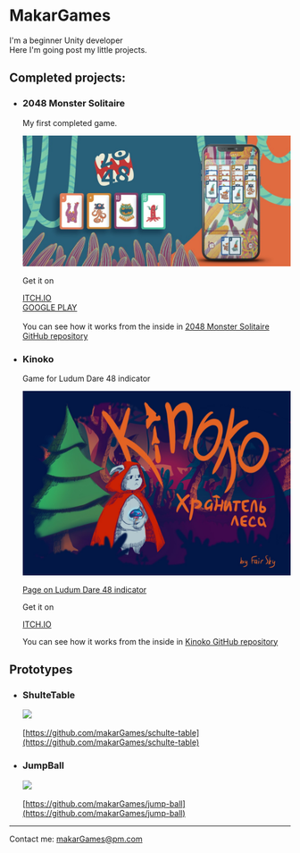 # MakarGames
I'm a beginner Unity developer<br>
Here I'm going post my little projects.

## Сompleted projects:

- ### 2048 Monster Solitaire
  My first completed game.<br>

  <img src = "./images/banner.jpg">


  Get it on 
 
  [ITCH.IO](https://makargames.itch.io/2048-monster-solitaire)<br>
  [GOOGLE PLAY](https://play.google.com/store/apps/details?id=com.makar.dva)<br><br>
  You can see how it works from the inside in 
  [2048 Monster Solitaire GitHub repository](https://github.com/makarGames/2048-Monster-Solitaire-WebGL)
  
- ### Kinoko
  Game for Ludum Dare 48 indicator
    
  <img src = "https://github.com/makarGames/Kinoko-Unity-project/blob/04020cde9da70b625a4571e2ceeb901d70b61b99/Media/banner.jpg">
    
  [Page on Ludum Dare 48 indicator](https://itch.io/jam/ludum-dare-48-indikator/rate/1015104)
    
  Get it on 
     
  [ITCH.IO](https://makargames.itch.io/kinoko)
     
  You can see how it works from the inside in 
  [Kinoko GitHub repository](https://github.com/makarGames/Kinoko-Unity-project)
    
    
## Prototypes
- ### ShulteTable
  <img src = "https://github.com/makarGames/schulte-table/blob/b73f4fcf809c152e74ea26a730c2fb7d5dc66c69/gameplay.gif" width = 200>
  <br>

  [https://github.com/makarGames/schulte-table](https://github.com/makarGames/schulte-table)
- ### JumpBall
  
  <img src = "https://github.com/makarGames/jump-ball/blob/71108f09cf0ddfc35b97f90953ed3d4fc0ddf4d0/gameplay.gif">
  <br>

  [https://github.com/makarGames/jump-ball](https://github.com/makarGames/jump-ball)
***
Contact me: makarGames@pm.com
